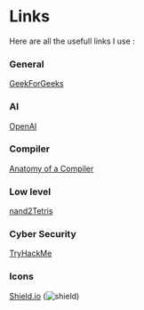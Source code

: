 # Links

Here are all the usefull links I use :

### General
[GeekForGeeks](https://www.geeksforgeeks.org/)

### AI
[OpenAI](https://openai.com/)

### Compiler
[Anatomy of a Compiler](https://www.cs.man.ac.uk/~pjj/farrell/comp3.html)

### Low level
[nand2Tetris](https://www.nand2tetris.org/)

### Cyber Security
[TryHackMe](https://tryhackme.com/)

### Icons

[Shield.io](https://shields.io/) (![shield](https://img.shields.io/badge/first_label-second_label-abcdef))
